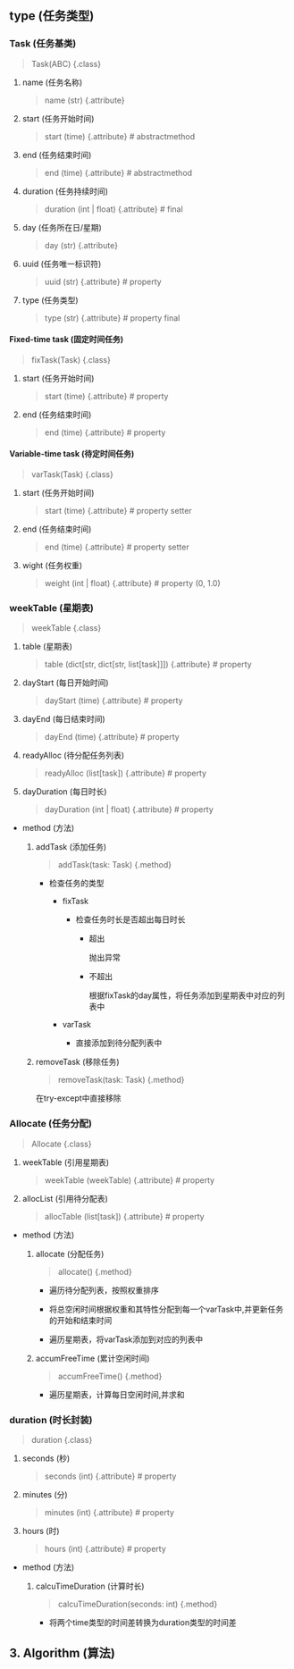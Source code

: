 ## type (任务类型)

### Task (任务基类)
   > Task(ABC) {.class}

   1. name (任务名称)
       > name (str) {.attribute}

   2. start (任务开始时间)
       > start (time) {.attribute}  # abstractmethod

   3. end (任务结束时间)
       > end (time) {.attribute}  # abstractmethod

   4. duration (任务持续时间)
       > duration (int | float) {.attribute}  # final

   5. day (任务所在日/星期)
       > day (str) {.attribute}

   6. uuid (任务唯一标识符)
       > uuid (str) {.attribute}  # property

   7. type (任务类型)
       > type (str) {.attribute}  # property final
    
#### Fixed-time task (固定时间任务)
   > fixTask(Task) {.class}

   1. start (任务开始时间)
       > start (time) {.attribute}  # property
   
   2. end (任务结束时间)
       > end (time) {.attribute}  # property
   
#### Variable-time task (待定时间任务)
   > varTask(Task) {.class}

   1. start (任务开始时间)
       > start (time) {.attribute}  # property setter

   2. end (任务结束时间)
       > end (time) {.attribute}  # property setter

   3. wight (任务权重)
       > weight (int | float) {.attribute}  # property (0, 1.0)

### weekTable (星期表)
   > weekTable {.class}

   1. table (星期表)
       > table (dict[str, dict[str, list[task]]]) {.attribute}  # property

   2. dayStart (每日开始时间)
       > dayStart (time) {.attribute}  # property

   3. dayEnd (每日结束时间)
       > dayEnd (time) {.attribute}  # property

   4. readyAlloc (待分配任务列表)
       > readyAlloc (list[task]) {.attribute}  # property

   5. dayDuration (每日时长)
       > dayDuration (int | float) {.attribute}  # property

   * method (方法)

      1. addTask (添加任务)
         > addTask(task: Task) {.method}

         * 检查任务的类型
      
            * fixTask
            
               * 检查任务时长是否超出每日时长
                  
                  * 超出
                  
                     抛出异常
                 
                  * 不超出
                  
                     根据fixTask的day属性，将任务添加到星期表中对应的列表中
            
            * varTask
         
               * 直接添加到待分配列表中

      2. removeTask (移除任务)
         > removeTask(task: Task) {.method}

         在try-except中直接移除
     

### Allocate (任务分配)
   > Allocate {.class}

   1. weekTable (引用星期表)
       > weekTable (weekTable) {.attribute}  # property

   2. allocList (引用待分配表)
       > allocTable (list[task]) {.attribute}  # property

   * method (方法)

      1. allocate (分配任务)
         > allocate() {.method}

         * 遍历待分配列表，按照权重排序
         
         * 将总空闲时间根据权重和其特性分配到每一个varTask中,并更新任务的开始和结束时间
         
         * 遍历星期表，将varTask添加到对应的列表中
         
      2. accumFreeTime (累计空闲时间)
         > accumFreeTime() {.method}
      
         * 遍历星期表，计算每日空闲时间,并求和

### duration (时长封装)
   > duration {.class}

   1. seconds (秒)
       > seconds (int) {.attribute}  # property

   2. minutes (分)
       > minutes (int) {.attribute}  # property

   3. hours (时)
       > hours (int) {.attribute}  # property
      
   * method (方法)
      1. calcuTimeDuration (计算时长)
         > calcuTimeDuration(seconds: int) {.method}
         
         * 将两个time类型的时间差转换为duration类型的时间差
         

## 3. Algorithm (算法)